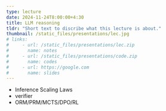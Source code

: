 ```yaml
---
type: lecture
date: 2024-11-24T8:00:00+4:30
title: LLM reasoning
tldr: "Short text to discribe what this lecture is about."
thumbnail: /static_files/presentations/lec.jpg
# links: 
#     - url: /static_files/presentations/lec.zip
#       name: notes
#     - url: /static_files/presentations/code.zip
#       name: codes
#     - url: https://google.com
#       name: slides
---
```

* Inference Scaling Laws
* verifier
* ORM/PRM/MCTS/DPO/RL

<!-- **Suggested Readings:** -->
<!-- - [Readings 1](http://example.com)
- [Readings 2](http://example.com) -->
